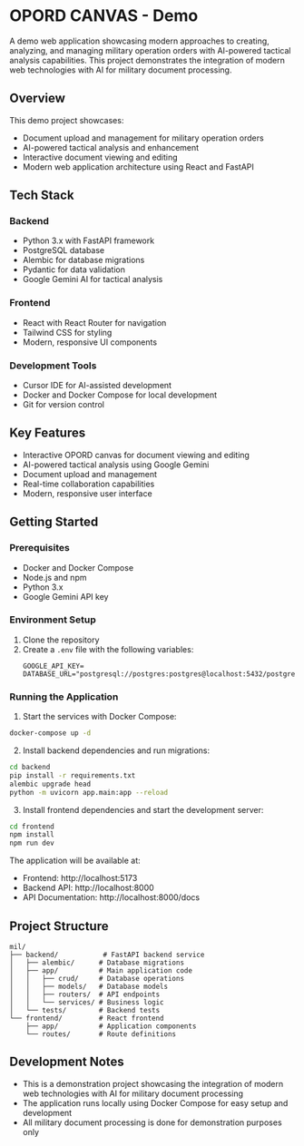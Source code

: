 # OPORD CANVAS - Demo

A demo web application showcasing modern approaches to creating, analyzing, and managing military operation orders with AI-powered tactical analysis capabilities. This project demonstrates the integration of modern web technologies with AI for military document processing.

## Overview

This demo project showcases:
- Document upload and management for military operation orders
- AI-powered tactical analysis and enhancement
- Interactive document viewing and editing
- Modern web application architecture using React and FastAPI

## Tech Stack

### Backend
- Python 3.x with FastAPI framework
- PostgreSQL database
- Alembic for database migrations
- Pydantic for data validation
- Google Gemini AI for tactical analysis

### Frontend
- React with React Router for navigation
- Tailwind CSS for styling
- Modern, responsive UI components

### Development Tools
- Cursor IDE for AI-assisted development
- Docker and Docker Compose for local development
- Git for version control

## Key Features

- Interactive OPORD canvas for document viewing and editing
- AI-powered tactical analysis using Google Gemini
- Document upload and management
- Real-time collaboration capabilities
- Modern, responsive user interface

## Getting Started

### Prerequisites
- Docker and Docker Compose
- Node.js and npm
- Python 3.x
- Google Gemini API key

### Environment Setup
1. Clone the repository
2. Create a `.env` file with the following variables:
   ```
   GOOGLE_API_KEY=
   DATABASE_URL="postgresql://postgres:postgres@localhost:5432/postgres"
   ```

### Running the Application
1. Start the services with Docker Compose:
```bash
docker-compose up -d
```

2. Install backend dependencies and run migrations:
```bash
cd backend
pip install -r requirements.txt
alembic upgrade head
python -m uvicorn app.main:app --reload
```

3. Install frontend dependencies and start the development server:
```bash
cd frontend
npm install
npm run dev
```

The application will be available at:
- Frontend: http://localhost:5173
- Backend API: http://localhost:8000
- API Documentation: http://localhost:8000/docs

## Project Structure

```
mil/
├── backend/           # FastAPI backend service
│   ├── alembic/      # Database migrations
│   ├── app/          # Main application code
│   │   ├── crud/     # Database operations
│   │   ├── models/   # Database models
│   │   ├── routers/  # API endpoints
│   │   └── services/ # Business logic
│   └── tests/        # Backend tests
└── frontend/         # React frontend
    ├── app/          # Application components
    └── routes/       # Route definitions
```

## Development Notes

- This is a demonstration project showcasing the integration of modern web technologies with AI for military document processing
- The application runs locally using Docker Compose for easy setup and development
- All military document processing is done for demonstration purposes only
